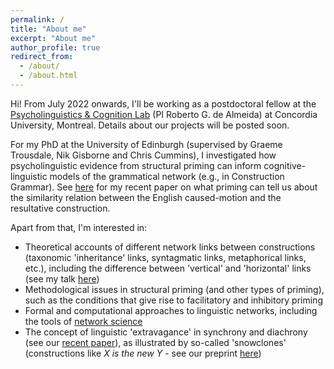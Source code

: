 ```yaml
---
permalink: /
title: "About me"
excerpt: "About me"
author_profile: true
redirect_from: 
  - /about/
  - /about.html
---
```


Hi! From July 2022 onwards, I'll be working as a postdoctoral fellow at the <a href="https://psycholinguistics.weebly.com/">Psycholinguistics & Cognition Lab</a> (PI Roberto G. de Almeida) at Concordia University, Montreal. Details about our projects will be posted soon.

For my PhD at the University of Edinburgh (supervised by Graeme Trousdale, Nik Gisborne and Chris Cummins), I investigated how psycholinguistic evidence from structural priming can inform cognitive-linguistic models of the grammatical network (e.g., in Construction Grammar). See <a href="https://doi.org/10.1515/cog-2020-0016">here</a> for my recent paper on what priming can tell us about the similarity relation between the English caused-motion and the resultative construction.

Apart from that, I'm interested in:
<ul>
  <li>Theoretical accounts of different network links between constructions (taxonomic 'inheritance' links, syntagmatic links, metaphorical links, etc.), including the difference between 'vertical' and 'horizontal' links (see my talk <a href="https://www.uantwerpen.be/en/conferences/construction-grammars/scientific-program/program/">here</a>)</li>
  <li>Methodological issues in structural priming (and other types of priming), such as the conditions that give rise to facilitatory and inhibitory priming</li>
  <li>Formal and computational approaches to linguistic networks, including the tools of <a href="https://en.wikipedia.org/wiki/Network_science">network science</a></li>
  <li>The concept of linguistic 'extravagance' in synchrony and diachrony (see our <a href="https://doi.org/10.1075/bjl.00058.ung">recent paper</a>), as illustrated by so-called 'snowclones' (constructions like <i>X is the new Y</i> - see our preprint <a href="https://doi.org/10.31234/osf.io/y6a8g">here</a>)</li>
</ul>

